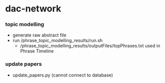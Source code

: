 # dac-network

### topic modelling
  - generate raw abstract file
  - run /phrase\_topic\_modelling\_results/run.sh
    - /phrase\_topic\_modelling\_results/outputFiles/topPhrases.txt used in Phrase Timeline

### update papers
  - update\_papers.py (cannot connect to database)
